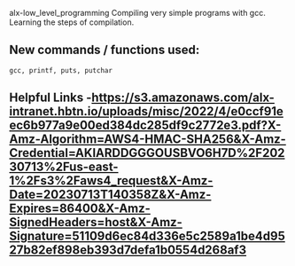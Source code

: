 alx-low_level_programming
Compiling very simple programs with gcc. Learning the steps of compilation.
## New commands / functions used:
``gcc, printf, puts, putchar``
## Helpful Links -https://s3.amazonaws.com/alx-intranet.hbtn.io/uploads/misc/2022/4/e0ccf91eec6b977a9e00ed384dc285df9c2772e3.pdf?X-Amz-Algorithm=AWS4-HMAC-SHA256&X-Amz-Credential=AKIARDDGGGOUSBVO6H7D%2F20230713%2Fus-east-1%2Fs3%2Faws4_request&X-Amz-Date=20230713T140358Z&X-Amz-Expires=86400&X-Amz-SignedHeaders=host&X-Amz-Signature=51109d6ec84d336e5c2589a1be4d9527b82ef898eb393d7defa1b0554d268af3
